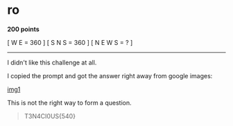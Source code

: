 # ro
**200 points**

[ W E = 360 ]
   [ S N S = 360 ]
   [ N E W S = ? ]
___

I didn't like this challenge at all.

I copied the prompt and got the answer right away from google images:

[img1](https://github.com/LeonGurin/T3N4CI0US-Escape-2022/blob/main/ro/img1.png)

This is not the right way to form a question.

> T3N4CI0US{540}
